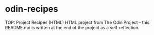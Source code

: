 # odin-recipes
TOP: Project Recipes (HTML)
HTML project from The Odin Project - this README.md is written at the end of the project as a self-reflection. 